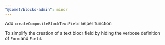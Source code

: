 ```yaml
---
"@comet/blocks-admin": minor
---
```


Add `createCompositeBlockTextField` helper function

To simplify the creation of a text block field by hiding the verbose definition of `Form` and `Field`.


